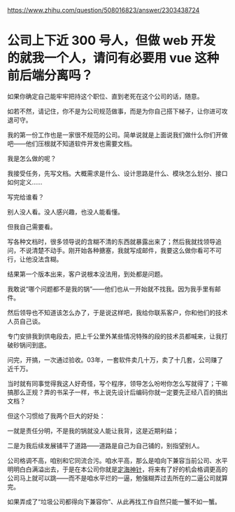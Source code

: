 https://www.zhihu.com/question/508016823/answer/2303438724

# 公司上下近 300 号人，但做 web 开发的就我一个人，请问有必要用 vue 这种前后端分离吗？

如果你确定自己能牢牢把持这个职位、直到老死在这个公司的话，随意。

  

如若不然，请记住，你不是为公司规范做事，而是为你自己搭下梯子，让你进可攻退可守。

  

我的第一份工作也是一家很不规范的公司。简单说就是上面说我们做什么你们开做吧——他们压根就不知道软件开发也需要文档。

我是怎么做的呢？

我接受任务，先写文档。大概需求是什么、设计思路是什么、模块怎么划分、接口如何定义……

  

写完给谁看？

别人没人看。没人感兴趣，也没人能看懂。

但我自己需要看。

写各种文档时，很多领导说的含糊不清的东西就暴露出来了；然后我就找领导追问，不说清楚不动手。刚开始各种搪塞，我就写成邮件，我要这么做你看可不可行，让他没法含糊。

结果第一个版本出来，客户说根本没法用，到处都是问题。

我敢说“哪个问题都不是我的锅”——他们也从一开始就不找我。因为我手里有邮件。

  

然后领导也不知道该怎么办了，于是说这样吧，我给你联系客户，你和他们的技术人员自己谈。

专门安排我到供电段去，把上千公里外某些情况特殊的段的技术员都喊来，让我打破砂锅问到底。

问完，开搞，一次通过验收。03年，一套软件卖几十万，卖了十几套，公司赚了近千万。

  

当时就有同事觉得我这人好奇怪，写个程序，领导怎么吩咐你怎么写就得了；干嘛搞那么正规？弄的书呆子一样，书上说先设计后编码你就一定要先正经八百的搞出文档？

  

但这个习惯给了我两个巨大的好处：

一就是责任分明，不是我的锅就没人能让我背，这是近期利益；

二是为我后续发展铺平了道路——道路是自己为自己铺的，别指望别人。

  

公司格调不高，咱别和它同流合污。咱水平高，那么是咱向下兼容当前公司、水平明明白白满溢出去，于是在本公司你就是[定海神针](https://www.zhihu.com/search?q=%E5%AE%9A%E6%B5%B7%E7%A5%9E%E9%92%88&search_source=Entity&hybrid_search_source=Entity&hybrid_search_extra=%7B%22sourceType%22%3A%22answer%22%2C%22sourceId%22%3A2303438724%7D)，将来有了好的机会格调更高的公司马上就可以跳——而不是咱水平烂的一逼，勉强糊弄过去所在的二逼公司就算完。

如果弄成了“垃圾公司都得向下兼容你”、从此再找工作自然只能一蟹不如一蟹。
